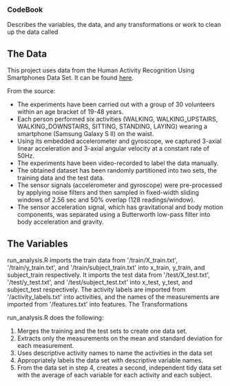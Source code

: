 ### CodeBook

Describes the variables, the data, and any transformations or work to clean up the data called


## The Data

This project uses data from the Human Activity Recognition Using Smartphones Data Set. It can be found [here](https://d396qusza40orc.cloudfront.net/getdata%2Fprojectfiles%2FUCI%20HAR%20Dataset.zip).

From the source:
* The experiments have been carried out with a group of 30 volunteers within an age bracket of 19-48 years. 
* Each person performed six activities (WALKING, WALKING_UPSTAIRS, WALKING_DOWNSTAIRS, SITTING, STANDING, LAYING) wearing a smartphone (Samsung Galaxy S II) on the waist. 
* Using its embedded accelerometer and gyroscope, we captured 3-axial linear acceleration and 3-axial angular velocity at a constant rate of 50Hz. 
* The experiments have been video-recorded to label the data manually. 
* The obtained dataset has been randomly partitioned into two sets, the training data and the test data.
* The sensor signals (accelerometer and gyroscope) were pre-processed by applying noise filters and then sampled in fixed-width sliding windows of 2.56 sec and 50% overlap (128 readings/window). 
* The sensor acceleration signal, which has gravitational and body motion components, was separated using a Butterworth low-pass filter into body acceleration and gravity. 

## The Variables

run_analysis.R imports the train data from '/train/X_train.txt', '/train/y_train.txt', and '/train/subject_train.txt' into x_train, y_train, and subject_train respectively. 
It imports the test data from '/test/X_test.txt', '/test/y_test.txt', and '/test/subject_test.txt' into x_test, y_test, and subject_test respectively. 
The activity labels are imported from '/activity_labels.txt' into activities, and the names of the measurements are imported from '/features.txt' into features.
The Transformations

run_analysis.R does the following:

1. Merges the training and the test sets to create one data set.
2. Extracts only the measurements on the mean and standard deviation for each measurement.
3. Uses descriptive activity names to name the activities in the data set
4. Appropriately labels the data set with descriptive variable names.
5. From the data set in step 4, creates a second, independent tidy data set with the average of each variable for each activity and each subject.
